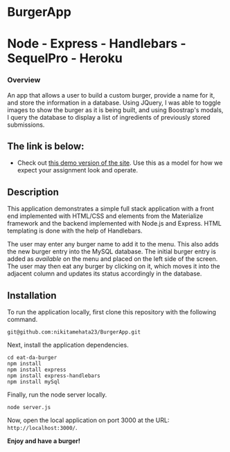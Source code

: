 # BurgerApp

# Node - Express - Handlebars - SequelPro - Heroku

### Overview

An app that allows a user to build a custom burger, provide a name for it, and store the information in a database. Using JQuery, I was able to toggle images to show the burger as it is being built, and using Boostrap's modals, I query the database to display a list of ingredients of previously stored submissions.

## The link is below:

* Check out [this demo version of the site](https://still-chamber-68470.herokuapp.com/). Use this as a model for how we expect your assignment look and operate.

## Description

This application demonstrates a simple full stack application with a front end implemented with HTML/CSS and elements from the Materialize framework and the backend implemented with Node.js and Express. HTML templating is done with the help of Handlebars.

The user may enter any burger name to add it to the menu. This also adds the new burger entry into the MySQL database. The initial burger entry is added as *available* on the menu and placed on the left side of the screen. The user may then eat any burger by clicking on it, which moves it into the adjacent column and updates its status accordingly in the database.

## Installation

To run the application locally, first clone this repository with the following command.

	git@github.com:nikitamehata23/BurgerApp.git
	
Next, install the application dependencies.

	cd eat-da-burger
	npm install
	npm install express
	npm install express-handlebars
	npm install mySql
	
Finally, run the node server locally.

	node server.js
	
Now, open the local application on port 3000 at the URL: `http://localhost:3000/`.

**Enjoy and have a burger!**
